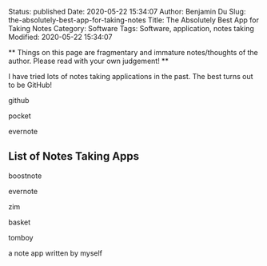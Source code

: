 Status: published
Date: 2020-05-22 15:34:07
Author: Benjamin Du
Slug: the-absolutely-best-app-for-taking-notes
Title: The Absolutely Best App for Taking Notes
Category: Software
Tags: Software, application, notes taking
Modified: 2020-05-22 15:34:07

**
Things on this page are fragmentary and immature notes/thoughts of the author.
Please read with your own judgement!
**

I have tried lots of notes taking applications in the past. 
The best turns out to be GitHub!


github

pocket

evernote

## List of Notes Taking Apps

boostnote

evernote 

zim

basket

tomboy

a note app written by myself